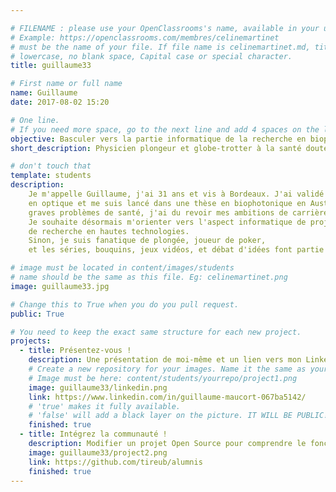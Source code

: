 ```yaml
---

# FILENAME : please use your OpenClassrooms's name, available in your url.
# Example: https://openclassrooms.com/membres/celinemartinet
# must be the name of your file. If file name is celinemartinet.md, title is celinemartinet.
# lowercase, no blank space, Capital case or special character.
title: guillaume33

# First name or full name
name: Guillaume
date: 2017-08-02 15:20

# One line.
# If you need more space, go to the next line and add 4 spaces on the left, as in 'description'.
objective: Basculer vers la partie informatique de la recherche en biophysique.
short_description: Physicien plongeur et globe-trotter à la santé douteuse. 

# don't touch that
template: students
description:
    Je m'appelle Guillaume, j'ai 31 ans et vis à Bordeaux. J'ai validé une école d'ingénieur 
    en optique et me suis lancé dans une thèse en biophotonique en Australie. Suite à de 
    graves problèmes de santé, j'ai du revoir mes ambitions de carrière. 
    Je souhaite désormais m'orienter vers l'aspect informatique de projets de R&D ou
    de recherche en hautes technologies. 
    Sinon, je suis fanatique de plongée, joueur de poker,
    et les séries, bouquins, jeux vidéos, et débat d'idées font partie de mon quotidien.

# image must be located in content/images/students
# name should be the same as this file. Eg: celinemartinet.png
image: guillaume33.jpg

# Change this to True when you do you pull request.
public: True

# You need to keep the exact same structure for each new project.
projects:
  - title: Présentez-vous !
    description: Une présentation de moi-même et un lien vers mon LinkedIn.
    # Create a new repository for your images. Name it the same as your nickname and profile picture.
    # Image must be here: content/students/yourrepo/project1.png
    image: guillaume33/linkedin.png
    link: https://www.linkedin.com/in/guillaume-maucort-067ba5142/
    # 'true' makes it fully available.
    # 'false' will add a black layer on the picture. IT WILL BE PUBLIC!
    finished: true
  - title: Intégrez la communauté !
    description: Modifier un projet Open Source pour comprendre le fonctionnement de Git, de Github et des pull requests. 
    image: guillaume33/project2.png
    link: https://github.com/tireub/alumnis
    finished: true
---
```

